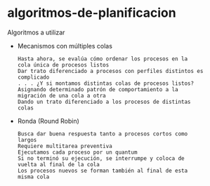 # algoritmos-de-planificacion

Algoritmos a utilizar 

-	Mecanismos con múltiples colas
	
		Hasta ahora, se evalúa cómo ordenar los procesos en la
		cola única de procesos listos
		Dar trato diferenciado a procesos con perfiles distintos es
		complicado
		. . . ¿Y si montamos distintas colas de procesos listos?
		Asignando determinado patrón de comportamiento a la
		migración de una cola a otra
		Dando un trato diferenciado a los procesos de distintas
		colas

-	Ronda (Round Robin)
	
		Busca dar buena respuesta tanto a procesos cortos como
		largos
		Requiere multitarea preventiva
		Ejecutamos cada proceso por un quantum
		Si no terminó su ejecución, se interrumpe y coloca de
		vuelta al final de la cola
		Los procesos nuevos se forman también al final de esta
		misma cola


